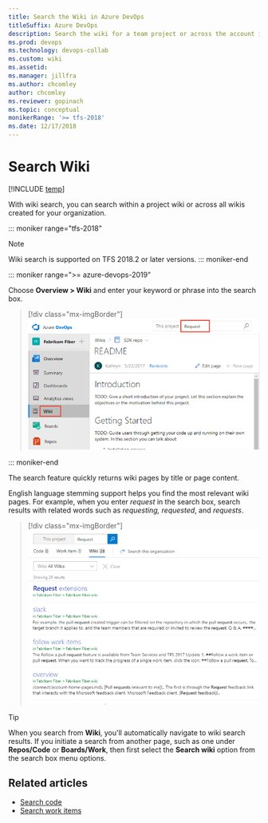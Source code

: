 ```yaml
---
title: Search the Wiki in Azure DevOps
titleSuffix: Azure DevOps 
description: Search the wiki for a team project or across the account in Azure DevOps
ms.prod: devops
ms.technology: devops-collab
ms.custom: wiki
ms.assetid:  
ms.manager: jillfra
ms.author: chcomley
author: chcomley
ms.reviewer: gopinach
ms.topic: conceptual
monikerRange: '>= tfs-2018'
ms.date: 12/17/2018
---
```


# Search  Wiki

[!INCLUDE [temp](../../_shared/version-vsts-tfs-2018.md)]

With wiki search, you can search within a project wiki or across all wikis created for your organization.

::: moniker range="tfs-2018"
> [!NOTE]  
> Wiki search is supported on TFS 2018.2 or later versions.
::: moniker-end


::: moniker range=">= azure-devops-2019"

Choose **Overview > Wiki** and enter your keyword or phrase into the search box.

> [!div class="mx-imgBorder"]
> ![Wiki search option](_img/search/search-wiki-vert.png)

::: moniker-end


The search feature quickly returns wiki pages by title or page content.

English language stemming support helps you find the most relevant wiki pages. For example, when you enter *request* in the search box, search results with related words such as *requesting, requested*, and *requests*.

> [!div class="mx-imgBorder"]
> ![Wiki search results](_img/search/wiki-search-example-vert.png)

> [!TIP]
> When you search from **Wiki**, you'll automatically navigate to wiki search results. If you initiate a search from another page, such as one under **Repos/Code** or **Boards/Work**, then first select the **Search wiki** option from the search box menu options.

## Related articles

- [Search code](..//search/code-search.md)
- [Search work items](..//search/work-item-search.md)
